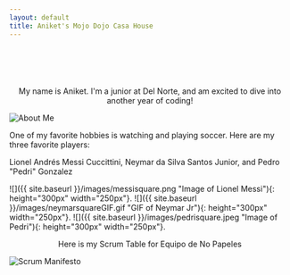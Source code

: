 ```yaml
---
layout: default
title: Aniket's Mojo Dojo Casa House
---
```

<head>
    <meta charset="UTF-8">
    <link rel="stylesheet" href="{{ '/assets/css/style.css?v=' | append: site.github.build_revision | relative_url }}">

<body>

  <div style="display: flex; flex-direction: column; width: 100%; justify-content: center; align-items: center;">
    <h1 id="typewriter" style="text-align: center;"/>
  </div>

</body>

<script>
  var i = 0;
  var txt = "Welcome to Aniket's blog! 😻🤩🤠";

  var speed = 150;
  function typeWriter(x) {

    if (i <= txt.length) {
      document.getElementById("typewriter").innerHTML = txt.substring(0, i)
      i++;
      setTimeout(typeWriter, speed);
    }

  }

  typeWriter();

</script>
</head>

<p style="text-align: center;">My name is Aniket. I'm a junior at Del Norte, and am excited to dive into another year of coding! </p>


![About Me](/musical-guacamole/images/aboutmethingy.png "About Me")

One of my favorite hobbies is watching and playing soccer. Here are my three favorite players:  

Lionel Andrés Messi Cuccittini, Neymar da Silva Santos Junior, and Pedro "Pedri" Gonzalez   


![]({{ site.baseurl }}/images/messisquare.png "Image of Lionel Messi"){: height="300px" width="250px"}.
![]({{ site.baseurl }}/images/neymarsquareGIF.gif "GIF of Neymar Jr"){: height="300px" width="250px"}.
![]({{ site.baseurl }}/images/pedrisquare.jpeg "Image of Pedri"){: height="300px" width="250px"}.

<p style="text-align: center;">Here is my Scrum Table for Equipo de No Papeles</p>

![Scrum Manifesto](/musical-guacamole/images/ScrumTable.png "Scrum Manifesto")
